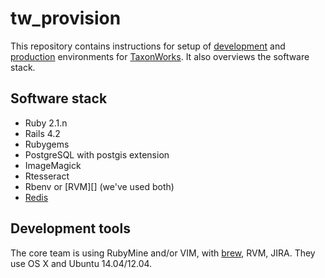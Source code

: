 tw_provision
============

This repository contains instructions for setup of [development](development/README.md) and [production](production/README.md) environments for [TaxonWorks][1].  It also overviews the software stack.

Software stack
--------------

* Ruby 2.1.n
* Rails 4.2 
* Rubygems
* PostgreSQL with postgis extension
* ImageMagick
* Rtesseract
* Rbenv or [RVM][] (we've used both)
* [Redis][4]

Development tools
-----------------

The core team is using RubyMine and/or VIM, with [brew][3], RVM, JIRA.  They use OS X and Ubuntu 14.04/12.04.

[1]: https://github.com/SpeciesFileGroup/taxonworks
[2]: http://rvm.io
[3]: http://brew.sh/
[4]: http://redis.io/
